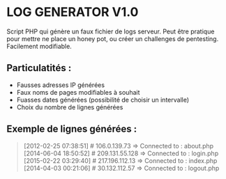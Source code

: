 # LOG GENERATOR V1.0

Script PHP qui génère un faux fichier de logs serveur. 
Peut être pratique pour mettre ne place un honey pot, ou créer un challenges de pentesting.
Facilement modifiable.

## Particulatités :
- Fausses adresses IP générées
- Faux noms de pages modifiables à souhait
- Fuasses dates générées (possibilité de choisir un intervalle)
- Choix du nombre de lignes générées

## Exemple de lignes générées :

>[2012-02-25 07:38:51] # 106.0.139.73 => Connected to : about.php  
>[2014-06-04 18:50:52] # 209.131.55.128 => Connected to : login.php  
>[2015-02-22 03:29:40] # 217.196.112.13 => Connected to : index.php   
>[2014-04-03 00:21:06] # 30.132.112.57 => Connected to : logout.php
